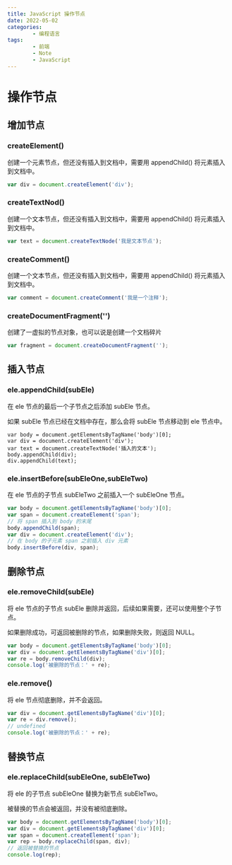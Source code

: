```yaml
---
title: JavaScript 操作节点
date: 2022-05-02
categories:
        - 编程语言
tags:
        - 前端
        - Note
        - JavaScript
---
```


# 操作节点

## 增加节点

### createElement()

创建一个元素节点，但还没有插入到文档中，需要用 appendChild() 将元素插入到文档中。

```js
var div = document.createElement('div');
```

### createTextNod()

创建一个文本节点，但还没有插入到文档中，需要用 appendChild() 将元素插入到文档中。

```js
var text = document.createTextNode('我是文本节点');
```

### createComment()

创建一个文本节点，但还没有插入到文档中，需要用 appendChild() 将元素插入到文档中。

```js
var comment = document.createComment('我是一个注释');
```

### createDocumentFragment('')

创建了一虚拟的节点对象，也可以说是创建一个文档碎片

```js
var fragment = document.createDocumentFragment('');
```

## 插入节点

### ele.appendChild(subEle)

在 ele 节点的最后一个子节点之后添加 subEle 节点。

如果 subEle 节点已经在文档中存在，那么会将 subEle 节点移动到 ele 节点中。

```JS
var body = document.getElementsByTagName('body')[0];
var div = document.createElement('div');
var text = document.createTextNode('插入的文本');
body.appendChild(div);
div.appendChild(text);
```

### ele.insertBefore(subEleOne,subEleTwo)

在 ele 节点的子节点 subEleTwo 之前插入一个 subEleOne 节点。

```js
var body = document.getElementsByTagName('body')[0];
var span = document.createElement('span');
// 将 span 插入到 body 的末尾
body.appendChild(span);
var div = document.createElement('div');
// 在 body 的子元素 span 之前插入 div 元素
body.insertBefore(div, span);
```

## 删除节点

### ele.removeChild(subEle)

将 ele 节点的子节点 subEle 删除并返回，后续如果需要，还可以使用整个子节点。

如果删除成功，可返回被删除的节点，如果删除失败，则返回 NULL。

```js
var body = document.getElementsByTagName('body')[0];
var div = document.getElementsByTagName('div')[0];
var re = body.removeChild(div);
console.log('被删除的节点：' + re);
```

### ele.remove()

将 ele 节点彻底删除，并不会返回。

```js
var div = document.getElementsByTagName('div')[0];
var re = div.remove();
// undefined
console.log('被删除的节点：' + re);
```

## 替换节点

### ele.replaceChild(subEleOne, subEleTwo)

将 ele 的子节点 subEleOne 替换为新节点 subEleTwo。

被替换的节点会被返回，并没有被彻底删除。

```js
var body = document.getElementsByTagName('body')[0];
var div = document.getElementsByTagName('div')[0];
var span = document.createElement('span');
var rep = body.replaceChild(span, div);
// 返回被替换的节点
console.log(rep);
```
